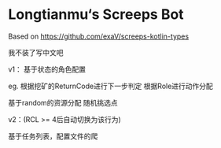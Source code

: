 # Longtianmu‘s Screeps Bot
Based on https://github.com/exaV/screeps-kotlin-types

我不装了写中文吧

v1：
基于状态的角色配置

eg. 根据挖矿的ReturnCode进行下一步判定
根据Role进行动作分配

基于random的资源分配 随机挑选点

v2：(RCL >= 4后自动切换为该行为)

基于任务列表，配置文件的爬
